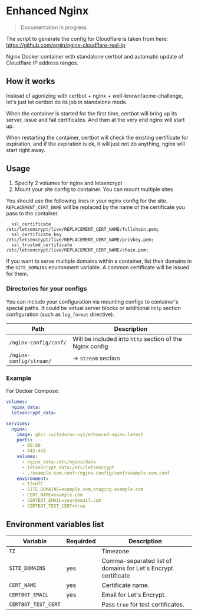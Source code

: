 # Enhanced Nginx

> Documentation in progress

The script to generate the config for Cloudflare is taken from here: https://github.com/ergin/nginx-cloudflare-real-ip

Nginx Docker container with standalone certbot and automatic update of Cloudflare IP address ranges.

## How it works

Instead of agonizing with certbot + nginx + well-known/acme-challenge, let's just let certbot do its job in standalone mode.

When the container is started for the first time, certbot will bring up its server, issue and fail certificates. And then at the very end nginx will start up.

When restarting the container, certbot will check the existing certificate for expiration, and if the expiration is ok, it will just not do anything, nginx will start right away.

## Usage

1. Specify 2 volumes for nginx and letsencrypt 
2. Mount your site config to container. You can mount multiple sites

You should use the following lines in your nginx config for the site. `REPLACEMENT_CERT_NAME` will be replaced by the name of the certificate you pass to the container.

```nginx configuration
  ssl_certificate         /etc/letsencrypt/live/REPLACEMENT_CERT_NAME/fullchain.pem;
  ssl_certificate_key     /etc/letsencrypt/live/REPLACEMENT_CERT_NAME/privkey.pem;
  ssl_trusted_certificate /etc/letsencrypt/live/REPLACEMENT_CERT_NAME/chain.pem;
```

If you want to serve multiple domains within a container, list their domains in the `SITE_DOMAINS` environment variable. A common certificate will be issued for them.

### Directories for your configs

You can include your configuration via mounting configs to container's special paths. It could be virtual server blocks or additional `http` section configuration (such as `log_format` directive). 

| Path                    | Description                                              |
|-------------------------|----------------------------------------------------------|
| `/nginx-config/conf/`   | Will be included into `http` section of the Nginx config |
| `/nginx-config/stream/` | -> `stream` section                                      |

### Example

For Docker Compose:

```yaml filename="docker-compose.yml"
volumes:
  nginx_data:
  letsencrypt_data:

services:
  nginx:
    image: ghcr.io/fedorov-xyz/enhanced-nginx:latest
    ports:
      - 80:80
      - 443:443
    volumes:
      - nginx_data:/etc/nginx/data
      - letsencrypt_data:/etc/letsencrypt
      - ./example.com.conf:/nginx-config/conf/example.com.conf
    environment:
      - TZ=UTC
      - SITE_DOMAINS=example.com,staging.example.com
      - CERT_NAME=example.com
      - CERTBOT_EMAIL=your@email.com
      - CERTBOT_TEST_CERT=true
```

## Environment variables list

| Variable             | Requirded | Description                                                   |
|----------------------|-----------|---------------------------------------------------------------|
| `TZ`                 |           | Timezone                                                      |
| `SITE_DOMAINS`       | yes       | Сomma-separated list of domains for Let's Encrypt certificate |
| `CERT_NAME`          | yes       | Certificate name.                                             |
| `CERTBOT_EMAIL`      | yes       | Email for Let's Encrypt.                                      |
| `CERTBOT_TEST_CERT`  |           | Pass `true` for test certificates.                            |

